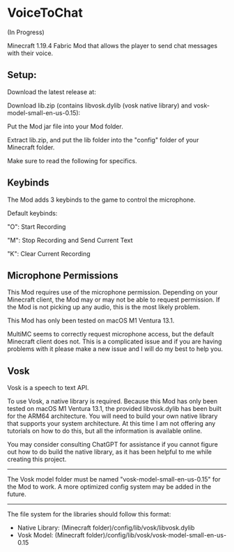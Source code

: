 # VoiceToChat

(In Progress)

Minecraft 1.19.4 Fabric Mod that allows the player to send chat messages with their voice.

## Setup:

Download the latest release at: 

Download lib.zip (contains libvosk.dylib (vosk native library) and vosk-model-small-en-us-0.15): 

Put the Mod jar file into your Mod folder. 

Extract lib.zip, and put the lib folder into the "config" folder of your Minecraft folder.

Make sure to read the following for specifics. 

## Keybinds

The Mod adds 3 keybinds to the game to control the microphone. 

Default keybinds:

"O": Start Recording

"M": Stop Recording and Send Current Text

"K": Clear Current Recording

## Microphone Permissions

This Mod requires use of the microphone permission. Depending on your Minecraft client, the Mod may or may not be able to request permission. If the Mod is not picking up any audio, this is the most likely problem. 

This Mod has only been tested on macOS M1 Ventura 13.1. 

MultiMC seems to correctly request microphone access, but the default Minecraft client does not. This is a complicated issue and if you are having problems with it please make a new issue and I will do my best to help you. 

## Vosk

Vosk is a speech to text API. 

To use Vosk, a native library is required. Because this Mod has only been tested on macOS M1 Ventura 13.1, the provided libvosk.dylib has been built for the ARM64 architecture. You will need to build your own native library that supports your system architecture. At this time I am not offering any tutorials on how to do this, but all the information is available online. 

You may consider consulting ChatGPT for assistance if you cannot figure out how to do build the native library, as it has been helpful to me while creating this project. 

---

The Vosk model folder must be named "vosk-model-small-en-us-0.15" for the Mod to work. A more optimized config system may be added in the future.

---

The file system for the libraries should follow this format:

- Native Library: (Minecraft folder)/config/lib/vosk/libvosk.dylib
- Vosk Model: (Minecraft folder)/config/lib/vosk/vosk-model-small-en-us-0.15